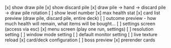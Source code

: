 [x] show draw pile
[x] show discard pile
[x] draw pile -> hand -> discard pile -> draw pile rotation
[ ] show level number
[x] max health stat
[x] card list preview (draw pile, discard pile, entire deck)
[ ] outcome preview - how much health will remain, what items will be bought...
[ ] settings screen (access via esc)
[x] menu screen (play one run, settings)
[ ] resolution setting
[ ] window mode setting
[ ] default monitor setting
[ ] live texture reload
[x] card/deck configuration
[ ] boss preview
[x] prerender cards
